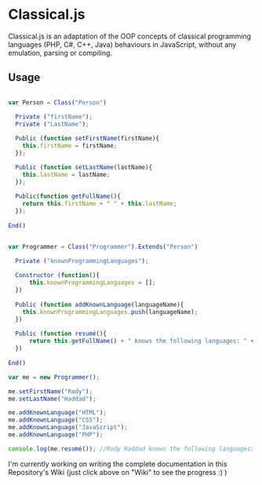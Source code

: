 # Classical.js


Classical.js is an adaptation of the OOP concepts of classical programming languages (PHP, C#, C++, Java) behaviours in JavaScript, without any emulation, parsing or compiling.

## Usage
  ```javascript
  
  var Person = Class("Person")
  
    Private ("firstName");
    Private ("LastName");
    
    Public (function setFirstName(firstName){
      this.firstName = firstName;
    });

    Public (function setLastName(lastName){
      this.lastName = lastName;
    });
    
    Public(function getFullName(){
      return this.firstName + " " + this.lastName;
    });
    
  End()

  
  var Programmer = Class("Programmer").Extends("Person")
  
    Private ("knownProgrammingLanguages");
    
    Constructor (function(){
        this.knownProgrammingLanguages = [];
    })
    
    Public (function addKnownLanguage(languageName){
      this.knownProgrammingLanguages.push(languageName);
    })
    
    Public (function resumé(){
        return this.getFullName() + " knows the following languages: " + this.knownProgrammingLanguages.join(", ");
    })
    
  End()

  var me = new Programmer();
  
  me.setFirstName("Rody");
  me.setLastName("Haddad");
  
  me.addKnownLanguage("HTML");
  me.addKnownLanguage("CSS");
  me.addKnownLanguage("JavaScript");
  me.addKnownLanguage("PHP");
  
  console.log(me.resumé()); //Rody Haddad knows the following languages: HTML, CSS, JavaScript, PHP 
  ```

I'm currently working on writing the complete documentation in this Repository's Wiki (just click above on "Wiki" to see the progress :) )